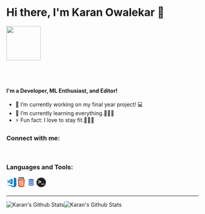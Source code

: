 # Hi there, I'm Karan Owalekar 👋
<img src="https://media.giphy.com/media/h4wcTPQspvF2hi92FB/giphy.gif" width=90 height=90> 

[<img align="left" alt="" width="4px" src="https://upload.wikimedia.org/wikipedia/en/thumb/9/98/Blank_button.svg/1200px-Blank_button.svg.png" />](https://karan-owalekar.web.app/#/)
[<img align="left" alt="" width="40px" src="https://user-images.githubusercontent.com/68480967/106253825-07020780-623e-11eb-9f7b-9455c67845a2.png" />](https://karan-owalekar.web.app/#/)

<br />
<br />

#### I'm a Developer, ML Enthusiast, and Editor!
- 🔭 I’m currently working on my final year project! 💻
- 🌱 I’m currently learning everything.🤣🤣🤣
- ⚡ Fun fact: I love to stay fit.🏋🏻‍♂️

### Connect with me:

[<img align="left" alt="" width="22px" src="https://user-images.githubusercontent.com/68480967/106260151-15542180-6246-11eb-823f-fd9f789a6600.png"/>](https://www.linkedin.com/in/karan-owalekar/)
[<img align="left" alt="" width="22px" src="https://user-images.githubusercontent.com/68480967/106260135-1422f480-6246-11eb-91b1-8c8a5738645f.png"/>](https://stackoverflow.com/users/13592012/karan-owalekar)
[<img align="left" alt="" width="22px" src="https://user-images.githubusercontent.com/68480967/106260141-1422f480-6246-11eb-9938-2b1b000b3da1.png" />](https://www.hackerrank.com/KaranOwalekar)
[<img align="left" alt="" width="22px" src="https://user-images.githubusercontent.com/68480967/106260148-15542180-6246-11eb-996d-13ce12d3f42e.png" />](https://twitter.com/karan_owalekar)
[<img align="left" alt="" width="22px" src="https://user-images.githubusercontent.com/68480967/106260126-12593100-6246-11eb-950e-26833d210a25.png" />](https://www.instagram.com/_.k_a_r_a_n.__/)

<br />

### Languages and Tools:

[<img align="left" alt="" width="26px" src="https://raw.githubusercontent.com/github/explore/80688e429a7d4ef2fca1e82350fe8e3517d3494d/topics/visual-studio-code/visual-studio-code.png" />](https://code.visualstudio.com/)
[<img align="left" alt="" width="26px" src=![349-3490136_anaconda-icon-anaconda-python-icon](https://user-images.githubusercontent.com/68480967/106250537-c6a08a80-6239-11eb-9829-926b54b3ae2d.png) />](https://www.anaconda.com/)
[<img align="left" alt="" width="26px" src="https://encrypted-tbn0.gstatic.com/images?q=tbn%3AANd9GcTozpDAY82-mtxcsu4tZPhzgAnpLOhifxRBFg&usqp=CAU" />](https://www.adobe.com/in/products/photoshop.html?gclid=CjwKCAjw1K75BRAEEiwAd41h1Oc2e4chxmX7JpYKZbTqlxYQX-RjlAMvqFW5v_FnqUC1nmRpLjzcQRoCGN0QAvD_BwE&sdid=SGDJMMG3&mv=search&ef_id=CjwKCAjw1K75BRAEEiwAd41h1Oc2e4chxmX7JpYKZbTqlxYQX-RjlAMvqFW5v_FnqUC1nmRpLjzcQRoCGN0QAvD_BwE:G:s&s_kwcid=AL!3085!3!444587836691!e!!g!!photoshop!221441588!17534749028)
[<img align="left" alt="" width="26px" src="https://img.pngio.com/buy-adobe-education-contact-multiblue-and-receive-discounts-for-is-there-png-in-adobe-illustrator-600_600.png" />](https://www.adobe.com/in/products/illustrator.html?gclid=CjwKCAjw1K75BRAEEiwAd41h1OHxzML0Gt0vdVuSznO69fEidwRTn23Um0M6yxlY5XGhpmJsHQ9gtxoC64UQAvD_BwE&sdid=SBNHMR64&mv=search&ef_id=CjwKCAjw1K75BRAEEiwAd41h1OHxzML0Gt0vdVuSznO69fEidwRTn23Um0M6yxlY5XGhpmJsHQ9gtxoC64UQAvD_BwE:G:s&s_kwcid=AL!3085!3!248235017204!e!!g!!illustrator%20adobe!221170148!17525612948)
[<img align="left" alt="" width="26px" src="https://upload.wikimedia.org/wikipedia/commons/thumb/c/c3/Python-logo-notext.svg/110px-Python-logo-notext.svg.png" />](https://www.python.org/)
[<img align="left" alt="" width="26px" src="https://upload.wikimedia.org/wikipedia/commons/thumb/2/2d/Tensorflow_logo.svg/1200px-Tensorflow_logo.svg.png" />](https://www.tensorflow.org/)
[<img align="left" alt="" width="26px" src="https://miro.medium.com/max/1000/1*ilC2Aqp5sZd1wi0CopD1Hw.png" />](https://flutter.dev/)
[<img align="left" alt="" width="26px" src="https://cdn.freebiesupply.com/logos/large/2x/dart-logo-png-transparent.png" />](https://dart.dev/)
[<img align="left" alt="" width="26px" src="https://upload.wikimedia.org/wikipedia/commons/thumb/1/18/ISO_C%2B%2B_Logo.svg/1200px-ISO_C%2B%2B_Logo.svg.png" />]()
[<img align="left" alt="" width="26px" src="https://cdn.iconscout.com/icon/free/png-512/c-programming-569564.png" />]()
[<img align="left" alt="" width="26px" src="https://qph.fs.quoracdn.net/main-qimg-48b7a3d8958565e7aa3ad4dbf2312770.webp" />](https://www.java.com/en/)
<img align="left" alt="" width="26px" src="https://raw.githubusercontent.com/github/explore/80688e429a7d4ef2fca1e82350fe8e3517d3494d/topics/html/html.png" />
<img align="left" alt="" width="26px" src="https://raw.githubusercontent.com/github/explore/80688e429a7d4ef2fca1e82350fe8e3517d3494d/topics/sql/sql.png" />
<img align="left" alt="" width="26px" src="https://raw.githubusercontent.com/github/explore/80688e429a7d4ef2fca1e82350fe8e3517d3494d/topics/terminal/terminal.png" />

<br />
<br />

---

<img align="left" alt="Karan's Github Stats" height=175px src="https://github-readme-stats.vercel.app/api?username=karan-owalekar&show_icons=true&hide_border=true&theme=tokyonight " />
<img align="left" alt="Karan's Github Stats" height=175px src="https://github-readme-stats.vercel.app/api/top-langs/?username=karan-owalekar&show_icons=true&hide_border=true&theme=tokyonight" />
